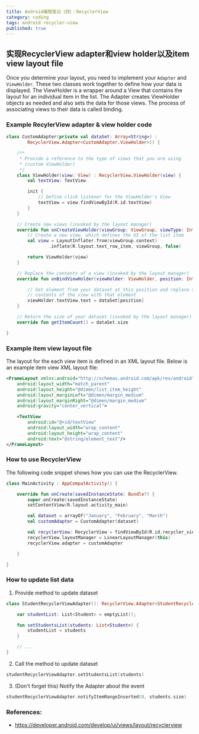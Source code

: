 ```yaml
---
title: Android编程笔记（四）：RecyclerView
category: coding
tags: android recycler-view
published: true
---
```


## 实现RecyclerView adapter和view holder以及item view layout file

Once you determine your layout, you need to implement your `Adapter` and `ViewHolder`. These two classes work together to define how your data is displayed. The ViewHolder is a wrapper around a View that contains the layout for an individual item in the list. The Adapter creates ViewHolder objects as needed and also sets the data for those views. The process of associating views to their data is called binding.

### Example RecylerView adapter & view holder code

```kotlin
class CustomAdapter(private val dataSet: Array<String>) :
        RecyclerView.Adapter<CustomAdapter.ViewHolder>() {

    /**
     * Provide a reference to the type of views that you are using
     * (custom ViewHolder)
     */
    class ViewHolder(view: View) : RecyclerView.ViewHolder(view) {
        val textView: TextView

        init {
            // Define click listener for the ViewHolder's View
            textView = view.findViewById(R.id.textView)
        }
    }

    // Create new views (invoked by the layout manager)
    override fun onCreateViewHolder(viewGroup: ViewGroup, viewType: Int): ViewHolder {
        // Create a new view, which defines the UI of the list item
        val view = LayoutInflater.from(viewGroup.context)
                .inflate(R.layout.text_row_item, viewGroup, false)

        return ViewHolder(view)
    }

    // Replace the contents of a view (invoked by the layout manager)
    override fun onBindViewHolder(viewHolder: ViewHolder, position: Int) {

        // Get element from your dataset at this position and replace the
        // contents of the view with that element
        viewHolder.textView.text = dataSet[position]
    }

    // Return the size of your dataset (invoked by the layout manager)
    override fun getItemCount() = dataSet.size

}
```

### Example item view layout file

The layout for the each view item is defined in an XML layout file. Below is an example item view XML layout file:

```xml
<FrameLayout xmlns:android="http://schemas.android.com/apk/res/android"
    android:layout_width="match_parent"
    android:layout_height="@dimen/list_item_height"
    android:layout_marginLeft="@dimen/margin_medium"
    android:layout_marginRight="@dimen/margin_medium"
    android:gravity="center_vertical">

    <TextView
        android:id="@+id/textView"
        android:layout_width="wrap_content"
        android:layout_height="wrap_content"
        android:text="@string/element_text"/>
</FrameLayout>
```

### How to use RecyclerView

The following code snippet shows how you can use the RecyclerView.

```kotlin
class MainActivity : AppCompatActivity() {

    override fun onCreate(savedInstanceState: Bundle?) {
        super.onCreate(savedInstanceState)
        setContentView(R.layout.activity_main)

        val dataset = arrayOf("January", "February", "March")
        val customAdapter = CustomAdapter(dataset)

        val recyclerView: RecyclerView = findViewById(R.id.recycler_view)
        recyclerView.layoutManager = LinearLayoutManager(this)
        recyclerView.adapter = customAdapter

    }

}
```

### How to update list data

1. Provide method to update dataset

```kotlin
class StudentRecyclerViewAdapter(): RecyclerView.Adapter<StudentRecyclerViewAdapter.ViewHolder>() {

    var studentList: List<Student> = emptyList();

    fun setStudentsList(students: List<Student>) {
        studentList = students
    }

    // ...
}
```

2. Call the method to update dataset

```kotlin
studentRecyclerViewAdapter.setStudentsList(students)
```

3. (Don't forget this) Notify the Adapter about the event

```kotlin
studentRecyclerViewAdapter.notifyItemRangeInserted(0, students.size)
```

### References:

- https://developer.android.com/develop/ui/views/layout/recyclerview
